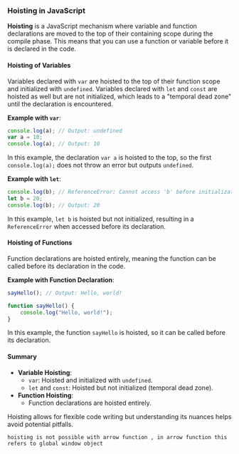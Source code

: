 ### Hoisting in JavaScript

**Hoisting** is a JavaScript mechanism where variable and function declarations are moved to the top of their containing scope during the compile phase. This means that you can use a function or variable before it is declared in the code.

#### Hoisting of Variables

Variables declared with `var` are hoisted to the top of their function scope and initialized with `undefined`. Variables declared with `let` and `const` are hoisted as well but are not initialized, which leads to a "temporal dead zone" until the declaration is encountered.

**Example with `var`**:
```javascript
console.log(a); // Output: undefined
var a = 10;
console.log(a); // Output: 10
```

In this example, the declaration `var a` is hoisted to the top, so the first `console.log(a);` does not throw an error but outputs `undefined`.

**Example with `let`**:
```javascript
console.log(b); // ReferenceError: Cannot access 'b' before initialization
let b = 20;
console.log(b); // Output: 20
```

In this example, `let b` is hoisted but not initialized, resulting in a `ReferenceError` when accessed before its declaration.

#### Hoisting of Functions

Function declarations are hoisted entirely, meaning the function can be called before its declaration in the code.

**Example with Function Declaration**:
```javascript
sayHello(); // Output: Hello, world!

function sayHello() {
    console.log("Hello, world!");
}
```

In this example, the function `sayHello` is hoisted, so it can be called before its declaration.

#### Summary

- **Variable Hoisting**:
  - `var`: Hoisted and initialized with `undefined`.
  - `let` and `const`: Hoisted but not initialized (temporal dead zone).
- **Function Hoisting**:
  - Function declarations are hoisted entirely.

Hoisting allows for flexible code writing but understanding its nuances helps avoid potential pitfalls.

```
hoisting is not possible with arrow function , in arrow function this refers to global window object
```
